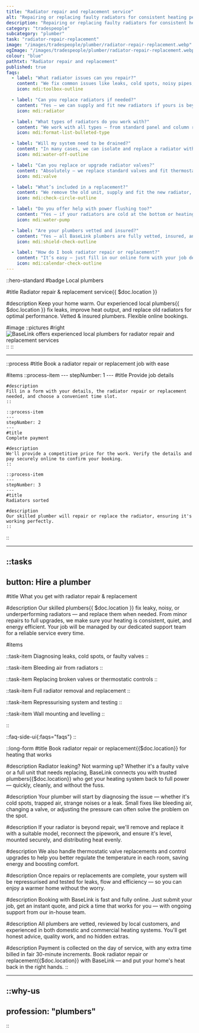 ```yaml
---
title: "Radiator repair and replacement service"
alt: "Repairing or replacing faulty radiators for consistent heating performance"
description: "Repairing or replacing faulty radiators for consistent heating performance"
category: "tradespeople"
subcategory: "plumber"
task: "radiator-repair-replacement"
image: "/images/tradespeople/plumber/radiator-repair-replacement.webp"
ogImage: "/images/tradespeople/plumber/radiator-repair-replacement.webp"
colour: "blue"
pathtxt: "Radiator repair and replacement"
published: true
faqs:
  - label: "What radiator issues can you repair?"
    content: "We fix common issues like leaks, cold spots, noisy pipes, faulty valves, and trapped air. If your radiator isn’t heating properly or is dripping water, we can usually repair it on the spot."
    icon: mdi:toolbox-outline

  - label: "Can you replace radiators if needed?"
    content: "Yes – we can supply and fit new radiators if yours is beyond repair. We’ll help you choose the right size and model, then remove the old unit and install the new one securely and safely."
    icon: mdi:radiator

  - label: "What types of radiators do you work with?"
    content: "We work with all types – from standard panel and column radiators to designer and vertical models. We also install towel radiators and low-profile units for tight spaces."
    icon: mdi:format-list-bulleted-type

  - label: "Will my system need to be drained?"
    content: "In many cases, we can isolate and replace a radiator without draining the whole system. If draining is required, we’ll let you know in advance and manage it with minimal disruption."
    icon: mdi:water-off-outline

  - label: "Can you replace or upgrade radiator valves?"
    content: "Absolutely – we replace standard valves and fit thermostatic radiator valves (TRVs) so you can better control temperature in each room. Great for comfort and energy savings."
    icon: mdi:valve

  - label: "What’s included in a replacement?"
    content: "We remove the old unit, supply and fit the new radiator, reconnect pipework, bleed air, and test for leaks. We’ll also level and secure the radiator to the wall for a clean finish."
    icon: mdi:check-circle-outline

  - label: "Do you offer help with power flushing too?"
    content: "Yes – if your radiators are cold at the bottom or heating unevenly, a power flush may help. You can combine this service with your booking, and we’ll advise if it’s needed."
    icon: mdi:water-pump

  - label: "Are your plumbers vetted and insured?"
    content: "Yes – all BaseLink plumbers are fully vetted, insured, and reviewed by customers nearby. We only work with qualified professionals who deliver high-quality work every time."
    icon: mdi:shield-check-outline

  - label: "How do I book radiator repair or replacement?"
    content: "It’s easy – just fill in our online form with your job details and choose a time. You’ll get an instant quote and our team will handle everything from there."
    icon: mdi:calendar-check-outline
---
```


::hero-standard
#badge
Local plumbers

#title
Radiator repair & replacement service{{ $doc.location }}

#description
Keep your home warm. Our experienced local plumbers{{ $doc.location }} fix leaks, improve heat output, and replace old radiators for optimal performance. Vetted & insured plumbers. Flexible online bookings.

#image
    ::pictures
    #right
    ![BaseLink offers experienced local plumbers for radiator repair and replacement services](/images/tradespeople/plumber/radiator-repair-replacement.webp)
    ::
::

---

::process
#title
Book a radiator repair or replacement job with ease

#items
    ::process-item
    ---
    stepNumber: 1
    ---
    #title
    Provide job details

    #description
    Fill in a form with your details, the radiator repair or replacement needed, and choose a convenient time slot.
    ::
    
    ::process-item
    ---
    stepNumber: 2
    ---
    #title
    Complete payment

    #description
    We'll provide a competitive price for the work. Verify the details and pay securely online to confirm your booking.
    ::

    ::process-item
    ---
    stepNumber: 3
    ---
    #title
    Radiators sorted

    #description
    Our skilled plumber will repair or replace the radiator, ensuring it's working perfectly.
    ::
::

---

::tasks
---
button: Hire a plumber
---
#title
What you get with radiator repair & replacement

#description
Our skilled plumbers{{ $doc.location }} fix leaky, noisy, or underperforming radiators — and replace them when needed. From minor repairs to full upgrades, we make sure your heating is consistent, quiet, and energy efficient. Your job will be managed by our dedicated support team for a reliable service every time.

#items

  ::task-item
  Diagnosing leaks, cold spots, or faulty valves
  ::

  ::task-item
  Bleeding air from radiators
  ::

  ::task-item
  Replacing broken valves or thermostatic controls
  ::

  ::task-item
  Full radiator removal and replacement
  ::

  ::task-item
  Repressurising system and testing
  ::

  ::task-item
  Wall mounting and levelling
  ::

::


::faq-side-ui{:faqs="faqs"}
::


::long-form
#title
Book radiator repair or replacement{{$doc.location}} for heating that works

#description
Radiator leaking? Not warming up? Whether it's a faulty valve or a full unit that needs replacing, BaseLink connects you with trusted plumbers{{$doc.location}} who get your heating system back to full power — quickly, cleanly, and without the fuss.

#description
Your plumber will start by diagnosing the issue — whether it's cold spots, trapped air, strange noises or a leak. Small fixes like bleeding air, changing a valve, or adjusting the pressure can often solve the problem on the spot.

#description
If your radiator is beyond repair, we'll remove and replace it with a suitable model, reconnect the pipework, and ensure it's level, mounted securely, and distributing heat evenly.

#description
We also handle thermostatic valve replacements and control upgrades to help you better regulate the temperature in each room, saving energy and boosting comfort.

#description
Once repairs or replacements are complete, your system will be repressurised and tested for leaks, flow and efficiency — so you can enjoy a warmer home without the worry.

#description
Booking with BaseLink is fast and fully online. Just submit your job, get an instant quote, and pick a time that works for you — with ongoing support from our in-house team.

#description
All plumbers are vetted, reviewed by local customers, and experienced in both domestic and commercial heating systems. You'll get honest advice, quality work, and no hidden extras.

#description
Payment is collected on the day of service, with any extra time billed in fair 30-minute increments. Book radiator repair or replacement{{$doc.location}} with BaseLink — and put your home's heat back in the right hands.
::

---

::why-us
---
profession: "plumbers"
---
::